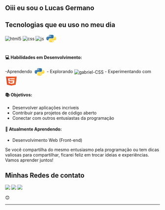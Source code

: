 ## Oiii eu sou o Lucas Germano
  ## Tecnologias que eu uso no meu dia

<div style="display: inline_block">
  <img align="center" alt="html5" src="https://img.shields.io/badge/HTML5-E34F26?style=for-the-badge&logo=html5&logoColor=white" />
  <img align="center" alt="css" src="https://img.shields.io/badge/CSS3-1572B6?style=for-the-badge&logo=css3&logoColor=white" />
  <img align="center" alt="js" src="https://img.shields.io/badge/JavaScript-F7DF1E?style=for-the-badge&logo=javascript&logoColor=black" /> 
  <img align="center" alt="Python" height="30" width="40" src="https://raw.githubusercontent.com/devicons/devicon/master/icons/python/python-original.svg">
</div><br/>

#### 💻 Habilidades em Desenvolvimento:
<div style="display: inline_block">
-Aprendendo <img align="center" alt="Python" height="30" width="40" src="https://raw.githubusercontent.com/devicons/devicon/master/icons/python/python-original.svg"<img align="center" alt="Python" height="30" width="40" src="https://raw.githubusercontent.com/devicons/devicon/master/icons/python/python-original.svg"

   <div style="display: inline_block">
- Explorando <img align="center" alt="gabriel-CSS" height="30" width="40" src="https://img.shields.io/badge/Java-ED8B00?style=for-the-badge&logo=java&logoColor=white.svg">
- Experimentando com <img align="center" alt="gabriel -HTML" height="30" width="40" src="https://raw.githubusercontent.com/devicons/devicon/master/icons/html5/html5-original.svg">

#### 📚 Objetivos:
- Desenvolver aplicações incríveis
- Contribuir para projetos de código aberto
- Conectar com outros entusiastas da programação

#### 🌱 Atualmente Aprendendo:
- Desenvolvimento Web (Front-end)

Se você compartilha do mesmo entusiasmo pela programação ou tem dicas valiosas para compartilhar, ficarei feliz em trocar ideias e experiências. Vamos aprender juntos!

  
 ## Minhas Redes de contato
<div> 
 
  <a href="https://www.instagram.com/luscatg/" target="_blank"><img src="https://img.shields.io/badge/-Instagram-%23E4405F?style=for-the-badge&logo=instagram&logoColor=white" target="_blank"></a>
<a href = "mailto:lukasgermnao7@gmail.com"><img src="https://img.shields.io/badge/-Gmail-%23333?style=for-the-badge&logo=gmail&logoColor=white" target="_blank"></a>
  <a href="https://www.linkedin.com/in/gabriel-oliveira-741715202/" target="_blank"><img src="https://img.shields.io/badge/-LinkedIn-%230077B5?style=for-the-badge&logo=linkedin&logoColor=white" target="_blank"></a> 


</div>




<p> 😊</br>

---
